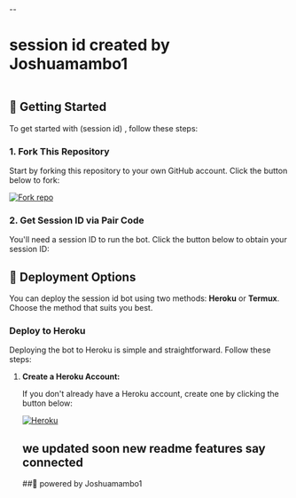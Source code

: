 --

# session id created by Joshuamambo1 

<p align="center">
  <a href="https://github.com/tanyaMashamba01-MD
"><img src="http://readme-typing-svg.herokuapp.com?color=red&center=true&vCenter=true&multiline=false&lines=👑 MIDKING02-MD
-+v1.0.0+MultiDevice;Developed+by+MIDKING02--JOSH 
~Xsid;Give+star+and+forks+this+Repo+🌟" alt=""></a>
</p>

## 🚀 Getting Started

To get started with (session id)
, follow these steps:

### 1. Fork This Repository

Start by forking this repository to your own GitHub account. Click the button below to fork:

<a href='https://github.com//fork' target="_blank"><img alt='Fork repo' src='https://img.shields.io/badge/Fork This Repo-black?style=for-the-badge&logo=git&logoColor=white'/></a>

### 2. Get Session ID via Pair Code

You'll need a session ID to run the bot. Click the button below to obtain your session ID:

## 🚀 Deployment Options

You can deploy the session id 
bot using two methods: **Heroku** or **Termux**. Choose the method that suits you best.

### Deploy to Heroku

Deploying the bot to Heroku is simple and straightforward. Follow these steps:

1. **Create a Heroku Account:**

   If you don't already have a Heroku account, create one by clicking the button below:

   <a href='https://signup.heroku.com/' target="_blank"><img alt='Heroku' src='https://img.shields.io/badge/-Create-black?style=for-the-badge&logo=heroku&logoColor=red'/></a>

   ## we updated soon new readme features say connected
   
    
   ##👑 powered by Joshuamambo1 
               
   
